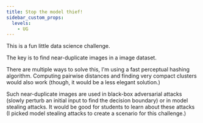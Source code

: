 ```yaml
---
title: Stop the model thief!
sidebar_custom_props:
  levels:
    - UG
---
```


This is a fun little data science challenge.

The key is to find near-duplicate images in a image dataset.

There are multiple ways to solve this, I'm using a fast perceptual hashing algorithm. Computing pairwise distances and finding very compact clusters would also work (though, it would be a less elegant solution.)

Such near-duplicate images are used in black-box adversarial attacks (slowly perturb an initial input to find the decision boundary) or in model stealing attacks. It would be good for students to learn about these attacks (I picked model stealing attacks to create a scenario for this challenge.)